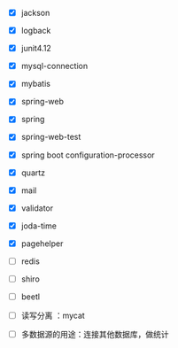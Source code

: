 - [x] jackson

- [x] logback

- [X] junit4.12 

- [x] mysql-connection

- [x] mybatis

- [x] spring-web

- [x] spring

- [x] spring-web-test

- [x] spring boot configuration-processor
 
- [x] quartz

- [x] mail

- [x] validator

- [x] joda-time

- [x] pagehelper


- [ ] redis

- [ ] shiro

- [ ] beetl

- [ ] 读写分离 ：mycat

- [ ] 多数据源的用途：连接其他数据库，做统计
